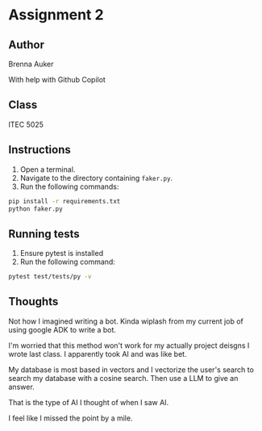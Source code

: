 # Assignment 2

## Author
Brenna Auker

With help with Github Copilot

## Class
ITEC 5025

## Instructions
1. Open a terminal.
2. Navigate to the directory containing `faker.py`.
3. Run the following commands:
```sh
pip install -r requirements.txt
python faker.py
```

## Running tests
1. Ensure pytest is installed
2. Run the following command:
```sh
pytest test/tests/py -v
```

## Thoughts
Not how I imagined writing a bot. Kinda wiplash from my current job of using google ADK to write a bot.

I'm worried that this method won't work for my actually project deisgns I wrote last class. I apparently took AI and was like bet.

My database is most based in vectors and I vectorize the user's search to search my database with a cosine search. Then use a LLM to give an answer. 

That is the type of AI I thought of when I saw AI.

I feel like I missed the point by a mile.